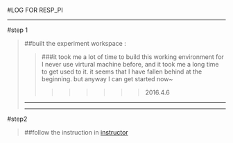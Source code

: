 #LOG FOR RESP_PI

************************************************************************************
#step 1
>##built the experiment workspace :
>>###it took me a lot of time to build this working environment for I never use virtural machine before, and it took me a long time to get used to it. it seems that I have fallen behind at the beginning. but anyway I can get started now~
>>>>>>>>2016.4.6
>*******************************
>*******************************
#step2
>##follow the instruction in [instructor]([http://www.valvers.com/open-software/raspberry-pi/step01-bare-metal-programming-in-cpt1/](http://www.valvers.com/open-software/raspberry-pi/step01-bare-metal-programming-in-cpt1/))
>
>